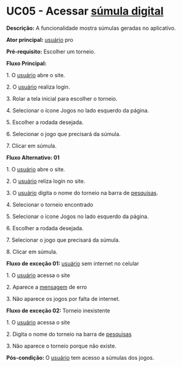 # UC05 - Acessar  <a href="../../lexico/#sumula-digital">súmula digital</a>

<p><b>Descrição:</b> A funcionalidade mostra súmulas geradas no aplicativo.</p>
<p><b>Ator principal:</b>  <a href="../../lexico/#usuario">usuário</a> pro</p>
<p><b>Pré-requisito:</b> Escolher um torneio. </p>
<b>Fluxo Principal:</b>
<p class = "text-justify">1. O  <a href="../../lexico/#usuario">usuário</a> abre o site.</p>
<p class = "text-justify">2. O  <a href="../../lexico/#usuario">usuário</a> realiza login.</p>
<p class = "text-justify">3. Rolar a tela inicial para escolher o torneio.</p>
<p class = "text-justify">4. Selecionar o ícone Jogos no lado esquerdo da página.</p>
<p class = "text-justify">5. Escolher a rodada desejada.</p>
<p class = "text-justify">6. Selecionar o jogo que precisará da súmula.</p>
<p class = "text-justify">7. Clicar em súmula.</p>
<p><b>Fluxo Alternativo: 01</b> </p>
<p class = "text-justify">1. O  <a href="../../lexico/#usuario">usuário</a> abre o site.</p>
<p class = "text-justify">2. O  <a href="../../lexico/#usuario">usuário</a> reliza login no site.</p>
<p class = "text-justify">3. O  <a href="../../lexico/#usuario">usuário</a> digita o nome do torneio na barra de  <a href="../../lexico/#pesquisas">pesquisas</a>.</p>
<p class = "text-justify">4. Selecionar o torneio encontrado</p>
<p class = "text-justify">5. Selecionar o ícone Jogos no lado esquerdo da página.</p>
<p class = "text-justify">6. Escolher a rodada desejada.</p>
<p class = "text-justify">7. Selecionar o jogo que precisará da súmula.</p>
<p class = "text-justify">8. Clicar em súmula.</p>
<b>Fluxo de exceção 01: </b> <a href="../../lexico/#usuario">usuário</a> sem internet no celular
<p class = "text-justify">1. O  <a href="../../lexico/#usuario">usuário</a> acessa o site</p>
<p class = "text-justify">2. Aparece a  <a href="../../lexico/#mensagem">mensagem</a> de erro</p>
<p class = "text-justify">3. Não aparece os jogos por falta de internet.</p>
<b>Fluxo de exceção 02: </b>Torneio inexistente 
<p class = "text-justify">1. O  <a href="../../lexico/#usuario">usuário</a> acessa o site</p>
<p class = "text-justify">2. Digita o nome do torneio na barra de  <a href="../../lexico/#pesquisas">pesquisas</a></p>
<p class = "text-justify">3. Não aparece o torneio porque não existe.</p>


<p class = "text-justify"><b>Pós-condição: </b>O  <a href="../../lexico/#usuario">usuário</a> tem acesso a súmulas dos jogos. </p>